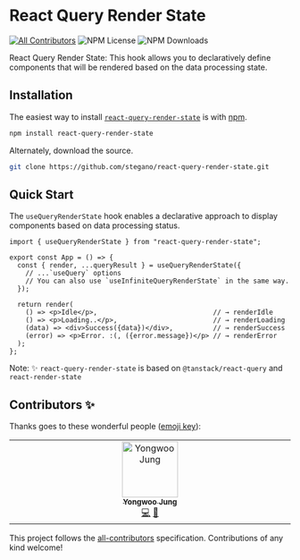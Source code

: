 # React Query Render State

<!-- ALL-CONTRIBUTORS-BADGE:START - Do not remove or modify this section -->

[![All Contributors](https://img.shields.io/badge/all_contributors-1-orange.svg?style=flat-square)](#contributors-) <!-- ALL-CONTRIBUTORS-BADGE:END --> ![NPM License](https://img.shields.io/npm/l/react-query-render-state) ![NPM Downloads](https://img.shields.io/npm/dw/react-query-render-state)

React Query Render State: This hook allows you to declaratively define components that will be rendered based on the data processing state.

## Installation

The easiest way to install [`react-query-render-state`](https://www.npmjs.com/package/react-query-render-state) is with [npm](https://www.npmjs.com/).

```bash
npm install react-query-render-state
```

Alternately, download the source.

```bash
git clone https://github.com/stegano/react-query-render-state.git
```

## Quick Start

The `useQueryRenderState` hook enables a declarative approach to display components based on data processing status.

```tsx
import { useQueryRenderState } from "react-query-render-state";

export const App = () => {
  const { render, ...queryResult } = useQueryRenderState({
    // ...`useQuery` options
    // You can also use `useInfiniteQueryRenderState` in the same way.
  });

  return render(
    () => <p>Idle</p>,                             // → renderIdle
    () => <p>Loading..</p>,                        // → renderLoading
    (data) => <div>Success({data})</div>,          // → renderSuccess
    (error) => <p>Error. :(, ({error.message})</p> // → renderError
  );
};
```

Note: ✨ `react-query-render-state` is based on `@tanstack/react-query` and `react-render-state`

## Contributors ✨

Thanks goes to these wonderful people ([emoji key](https://allcontributors.org/docs/en/emoji-key)):

<!-- ALL-CONTRIBUTORS-LIST:START - Do not remove or modify this section -->
<!-- prettier-ignore-start -->
<!-- markdownlint-disable -->
<table>
  <tbody>
    <tr>
      <td align="center" valign="top" width="14.28%"><a href="https://github.com/stegano"><img src="https://avatars.githubusercontent.com/u/11916476?v=4?s=100" width="100px;" alt="Yongwoo Jung"/><br /><sub><b>Yongwoo Jung</b></sub></a><br /><a href="https://github.com/stegano/react-query-render-state/commits?author=stegano" title="Code">💻</a> <a href="#ideas-stegano" title="Ideas, Planning, & Feedback">🤔</a></td>
    </tr>
  </tbody>
</table>

<!-- markdownlint-restore -->
<!-- prettier-ignore-end -->

<!-- ALL-CONTRIBUTORS-LIST:END -->

This project follows the [all-contributors](https://github.com/all-contributors/all-contributors) specification. Contributions of any kind welcome!
